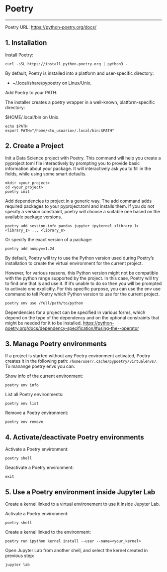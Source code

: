 # Poetry
___
Poetry URL: https://python-poetry.org/docs/

## 1. Installation

Install Poetry:
```
curl -sSL https://install.python-poetry.org | python3 -
```

By default, Poetry is installed into a platform and user-specific directory:

- ~/.local/share/pypoetry on Linux/Unix.

Add Poetry to your PATH:

The installer creates a poetry wrapper in a well-known, platform-specific directory:

$HOME/.local/bin on Unix.

```
echo $PATH
export PATH="/home/<tu_usuario>/.local/bin:$PATH"
```

## 2. Create a Project

Init a Data Science project with Poetry. This command will help you create a pyproject.toml file interactively by prompting you to provide basic information about your package. It will interactively ask you to fill in the fields, while using some smart defaults.
```
mkdir <your_project>
cd <your_project>
poetry init
```

Add dependencies to project in a generic way. The add command adds required packages to your pyproject.toml and installs them. If you do not specify a version constraint, poetry will choose a suitable one based on the available package versions.
```
poetry add session-info pandas jupyter ipykernel <library_1> <library_1> ... <library_n>
```

Or specify the exact version of a package:
```
poetry add numpy==1.24
```

By default, Poetry will try to use the Python version used during Poetry’s installation to create the virtual environment for the current project.

However, for various reasons, this Python version might not be compatible with the python range supported by the project. In this case, Poetry will try to find one that is and use it. If it’s unable to do so then you will be prompted to activate one explicitly. For this specific purpose, you can use the env use command to tell Poetry which Python version to use for the current project.

```
poetry env use /full/path/to/python
```

Dependencies for a project can be specified in various forms, which depend on the type of the dependency and on the optional constraints that might be needed for it to be installed.
https://python-poetry.org/docs/dependency-specification/#using-the--operator


## 3. Manage Poetry environments

If a project is started without any Poetry environment activated, Poetry creates it in
the following path: `/home/user/.cache/pypoetry/virtualenvs/`. To manange poetry
envs you can:

Show info of the current environment:
```
poetry env info
```

List all Poetry environments:
```
poetry env list
```

Remove a Poetry environment:
```
poetry env remove
```

## 4. Activate/deactivate Poetry environments

Activate a Poetry environment:
```
poetry shell
```

Deactivate a Poetry environment:
```
exit
```

## 5. Use a Poetry environment inside Jupyter Lab

Create a kernel linked to a virtual environement to use it inside Jupyter Lab.

Activate a Poetry environment:
```
poetry shell
```

Create a kernel linked to the environment:
```
poetry run ipython kernel install --user --name=<your_kernel>
```

Open Jupyter Lab from another shell, and select the kernel created in previous step:
```
jupyter lab
```
